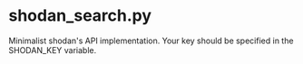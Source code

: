 shodan_search.py
====

Minimalist shodan's API implementation. Your key should be specified in the SHODAN_KEY variable.
